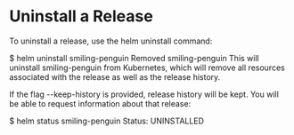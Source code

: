 # Uninstall a Release
To uninstall a release, use the helm uninstall command:

$ helm uninstall smiling-penguin
Removed smiling-penguin
This will uninstall smiling-penguin from Kubernetes, which will remove all resources associated with the release as well as the release history.

If the flag --keep-history is provided, release history will be kept. You will be able to request information about that release:

$ helm status smiling-penguin
Status: UNINSTALLED
